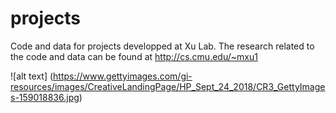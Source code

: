 # projects
Code and data for projects developped at Xu Lab. 
The research related to the code and data can be found at http://cs.cmu.edu/~mxu1

![alt text] (https://www.gettyimages.com/gi-resources/images/CreativeLandingPage/HP_Sept_24_2018/CR3_GettyImages-159018836.jpg)
